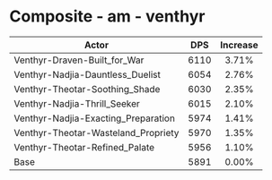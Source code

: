 # Composite - am - venthyr
| Actor | DPS | Increase |
|---|:---:|:---:|
|Venthyr-Draven-Built_for_War|6110|3.71%|
|Venthyr-Nadjia-Dauntless_Duelist|6054|2.76%|
|Venthyr-Theotar-Soothing_Shade|6030|2.35%|
|Venthyr-Nadjia-Thrill_Seeker|6015|2.10%|
|Venthyr-Nadjia-Exacting_Preparation|5974|1.41%|
|Venthyr-Theotar-Wasteland_Propriety|5970|1.35%|
|Venthyr-Theotar-Refined_Palate|5956|1.10%|
|Base|5891|0.00%|

